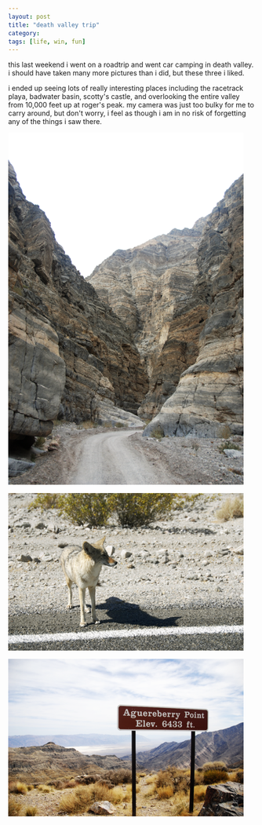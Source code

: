 ```yaml
---
layout: post
title: "death valley trip"
category:
tags: [life, win, fun]
---
```


this last weekend i went on a roadtrip and went car camping in death
valley. i should have taken many more pictures than i did, but these
three i liked.

i ended up seeing lots of really interesting places including the
racetrack playa, badwater basin, scotty's castle, and overlooking the
entire valley from 10,000 feet up at roger's peak. my camera was just
too bulky for me to carry around, but don't worry, i feel as though i am
in no risk of forgetting any of the things i saw there. 

[![titus canyon](/blog/images/dv/s_titus_canyon.png)](/blog/images/dv/titus_canyon.png)

[![coyote buddy](/blog/images/dv/s_coyote_buddy.png)](/blog/images/dv/coyote_buddy.png)

[![aguereberry point](/blog/images/dv/s_aguereberry_point.png)](/blog/images/dv/aguereberry_point.png)

